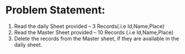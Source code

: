 # Problem Statement:

1. Read the daily Sheet provided – 3 Records(.i.e Id,Name,Place)
2. Read the Master Sheet provided – 10 Records (.i.e Id,Name,Place)
3. Delete the records from the Master sheet, if they are available in the daily sheet.
